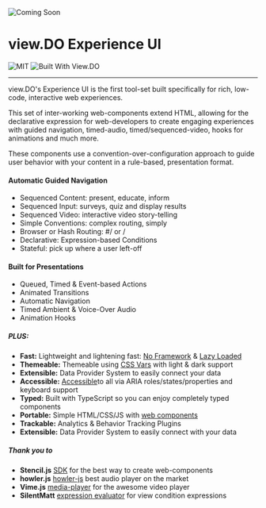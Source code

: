 ![Coming Soon](https://static.view.do/viewdo/coming-soon.jpg)

# view.DO Experience UI

![MIT](https://img.shields.io/github/license/viewdo/experience-ui) ![Built With View.DO](https://img.shields.io/badge/view.DO_UI-v0.1-1c6d9a)

---

view.DO's Experience UI is the first tool-set built specifically for rich, low-code, interactive web experiences. 

This set of inter-working web-components extend HTML, allowing for the declarative expression for web-developers to create engaging experiences with guided navigation, timed-audio, timed/sequenced-video, hooks for animations and much more.

These components use a convention-over-configuration approach to guide user behavior with your content in a rule-based, presentation format.  


#### Automatic Guided Navigation
* Sequenced Content: present, educate, inform
* Sequenced Input: surveys, quiz and display results
* Sequenced Video: interactive video story-telling
* Simple Conventions: complex routing, simply
* Browser or Hash Routing: #/ or /
* Declarative: Expression-based Conditions  
* Stateful: pick up where a user left-off

#### Built for Presentations 
* Queued, Timed & Event-based Actions
* Animated Transitions
* Automatic Navigation
* Timed Ambient & Voice-Over Audio 
* Animation Hooks

##### PLUS:
* **Fast:** Lightweight and lightening fast: [No Framework][stencil-js] & [Lazy Loaded][lazy-loading]
* **Themeable:** Themeable using [CSS Vars][css-vars] with light & dark support
* **Extensible:** Data Provider System to easily connect your data
* **Accessible:** [Accessible][accessibility]to all via ARIA roles/states/properties and keyboard support
* **Typed:** Built with TypeScript so you can enjoy completely typed components
* **Portable:** Simple HTML/CSS/JS with [web components][web-components]
* **Trackable:** Analytics & Behavior Tracking Plugins
* **Extensible:** Data Provider System to easily connect with your data


##### Thank you to

* **Stencil.js** [SDK][stencil-js] for the best way to create web-components
* **howler.js** [howler-js][howler-js] best audio player on the market
* **Vime.js** [media-player][vime-player] for the awesome video player
* **SilentMatt** [expression evaluator][expr-eval] for view condition expressions

[stencil-js]: [https://stenciljs.com/l]
[expr-eval]: [https://github.com/silentmatt/expr-eval]
[web-components]: https://developer.mozilla.org/en-US/docs/Web/Web_Components
[accessibility]: https://developer.mozilla.org/en-US/docs/Web/Accessibility/ARIA
[css-vars]: https://developer.mozilla.org/en-US/docs/Web/CSS/Using_CSS_custom_properties
[vime-player]: https://vimejs.com
[lazy-loading]: https://www.imperva.com/learn/performance/lazy-loading
[howler-js]: https://github.com/goldfire/howler.js